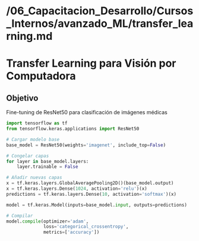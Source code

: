 # /06_Capacitacion_Desarrollo/Cursos_Internos/avanzado_ML/transfer_learning.md

# Transfer Learning para Visión por Computadora

## Objetivo
Fine-tuning de ResNet50 para clasificación de imágenes médicas

```python
import tensorflow as tf
from tensorflow.keras.applications import ResNet50

# Cargar modelo base
base_model = ResNet50(weights='imagenet', include_top=False)

# Congelar capas
for layer in base_model.layers:
    layer.trainable = False

# Añadir nuevas capas
x = tf.keras.layers.GlobalAveragePooling2D()(base_model.output)
x = tf.keras.layers.Dense(1024, activation='relu')(x)
predictions = tf.keras.layers.Dense(10, activation='softmax')(x)

model = tf.keras.Model(inputs=base_model.input, outputs=predictions)

# Compilar
model.compile(optimizer='adam',
              loss='categorical_crossentropy',
              metrics=['accuracy'])